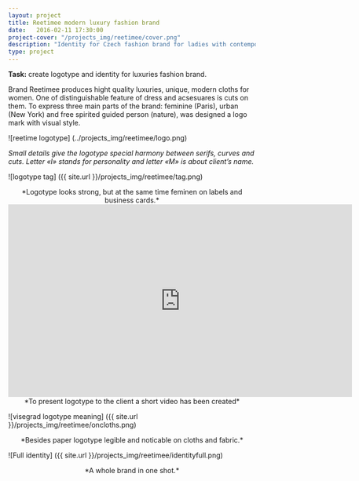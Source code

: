 ```yaml
---
layout: project
title: Reetimee modern luxury fashion brand
date:   2016-02-11 17:30:00
project-cover: "/projects_img/reetimee/cover.png"
description: "Identity for Czech fashion brand for ladies with contemporary style and great quality."
type: project
---
```


**Task:** create logotype and identity for luxuries fashion brand.<br>

Brand Reetimee produces hight quality luxuries, unique, modern cloths for women. One of distinguishable feature of dress and acsesuares is cuts on them. To express three main parts of the brand: feminine (Paris), urban (New York) and free spirited guided person (nature), was designed a logo mark with visual style.

![reetime logotype] (../projects_img/reetimee/logo.png)

*Small details give the logotype special harmony between serifs, curves and cuts. Letter «I» stands for personality and letter «M» is about client’s name.*

<span class="p600">![logotype tag] ({{ site.url }}/projects_img/reetimee/tag.png)</span>

<center>*Logotype looks strong, but at the same time feminen on labels and business cards.*</center>

<iframe src="https://player.vimeo.com/video/127406442?title=0&byline=0&portrait=0" width="700" height="393" frameborder="0" webkitallowfullscreen mozallowfullscreen allowfullscreen></iframe>

<center>*To present logotype to the client a short video has been created*</center>

<span class="p600">![visegrad logotype meaning] ({{ site.url }}/projects_img/reetimee/oncloths.png)</span>

<center>*Besides paper logotype legible and noticable on cloths and fabric.*</center>


<span class="p700">![Full identity] ({{ site.url }}/projects_img/reetimee/identityfull.png)</span>

<center>*A whole brand in one shot.*</center>








